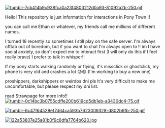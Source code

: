 [![tumblr-7cb414b9c938fca0a23f4803212d0a93-81092a2b-250.gif](https://i.postimg.cc/TwLrXpLs/tumblr-7cb414b9c938fca0a23f4803212d0a93-81092a2b-250.gif)](https://postimg.cc/DJhWrfcQ)

Hello! This repository is just information for interactions in Pony Town !!

you can call me Ethan or whatever, my friends call me millions of different names.

I turned 18 recently so sometimes I still play on the safe server. I'm always offtab out of boredom, but if you want to chat I'm always open to !!
im I have social anxiety, so don't expect me to interact first (I will only do this if I feel really brave) 
I prefer to talk in whisper!!

If my pony starts walking randomly or flying, it's missclick or ghostclick, my phone is very old and crashes a lot 😓😓 (I'm working to buy a new one) 

proshippers, darkshippers or weirdos dni pls
It's very difficult to make me uncomfortable, but please respect my dni list.

read Strawpage for more info!! [![tumblr-0c14bc3b0755cdffe200b619cd5db1eb-a3430dc4-75.gif](https://i.postimg.cc/vTC509Qh/tumblr-0c14bc3b0755cdffe200b619cd5db1eb-a3430dc4-75.gif)](https://postimg.cc/zHSLByHH)

[![tumblr-6c47f64528ef7d64ca593b7623009328-d802b9fb-250.gif](https://i.postimg.cc/hG0bKfr4/tumblr-6c47f64528ef7d64ca593b7623009328-d802b9fb-250.gif)](https://postimg.cc/2qVBwjMg)

[![122a53807e25a81b0f9c8dfa7764b620.jpg](https://i.postimg.cc/8P1FVtYv/122a53807e25a81b0f9c8dfa7764b620.jpg)](https://postimg.cc/Z0MY8F4Y)
